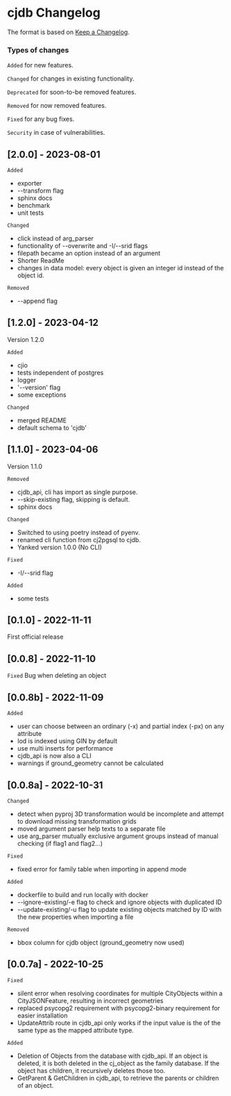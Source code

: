# cjdb Changelog
The format is based on [Keep a Changelog](https://keepachangelog.com/en/1.0.0/).

### Types of changes
`Added`
for new features.

`Changed` 
for changes in existing functionality.

`Deprecated` 
for soon-to-be removed features.

`Removed` for now removed features.

`Fixed` for any bug fixes.

`Security` in case of vulnerabilities.


## [2.0.0] - 2023-08-01

`Added`
- exporter
- --transform flag
- sphinx docs
- benchmark
- unit tests

`Changed`
- click instead of arg_parser
- functionality of --overwrite and -I/--srid flags
- filepath became an option instead of an argument
- Shorter ReadMe
- changes in data model: every object is given an integer id instead of the object id.

`Removed`
- --append flag


## [1.2.0] - 2023-04-12
Version 1.2.0

`Added`
- cjio
- tests independent of postgres 
- logger
- '--version' flag
- some exceptions

`Changed`
- merged README
- default schema to 'cjdb'

## [1.1.0] - 2023-04-06
Version 1.1.0

`Removed`
- cjdb_api, cli has import as single purpose. 
- --skip-existing flag, skipping is default.
- sphinx docs

`Changed` 
- Switched to using poetry instead of pyenv.
- renamed cli function from cj2pgsql to cjdb.
- Yanked version 1.0.0 (No CLI) 

`Fixed`
- -I/--srid flag

`Added`
- some tests


## [0.1.0] - 2022-11-11
First official release

## [0.0.8] - 2022-11-10
`Fixed`
Bug when deleting an object


## [0.0.8b] - 2022-11-09
`Added`
- user can choose between an ordinary (-x) and partial index (-px) on any attribute
- lod is indexed using GIN by default
- use multi inserts for performance
- cjdb_api is now also a CLI
- warnings if ground_geometry cannot be calculated


## [0.0.8a] - 2022-10-31
`Changed`
- detect when pyproj 3D transformation would be incomplete and attempt to download missing transformation grids
- moved argument parser help texts to a separate file
- use arg_parser mutually exclusive argument groups instead of manual checking (if flag1 and flag2...)

`Fixed`
- fixed error for family table when importing in append mode

`Added`
- dockerfile to build and run locally with docker
- --ignore-existing/-e flag to check and ignore objects with duplicated ID
- --update-existing/-u flag to update existing objects matched by ID with the new properties when importing a file

`Removed`
- bbox column for cjdb object (ground_geometry now used)

## [0.0.7a] - 2022-10-25
`Fixed`
- silent error when resolving coordinates for multiple CityObjects within a CityJSONFeature, resulting in incorrect geometries
- replaced psycopg2 requirement with psycopg2-binary requirement for easier installation
- UpdateAttrib route in cjdb_api only works if the input value is the of the same type as the mapped attribute type. 


`Added`
- Deletion of Objects from the database with cjdb_api. If an object is deleted, it is both deleted in the cj_object as the family database. If the object has children, it recursively deletes those too. 
- GetParent & GetChildren in cjdb_api, to retrieve the parents or children of an object. 
